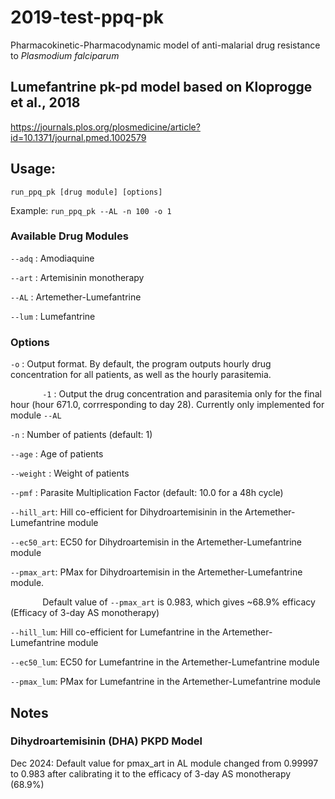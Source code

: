 # 2019-test-ppq-pk

Pharmacokinetic-Pharmacodynamic model of anti-malarial drug resistance to *Plasmodium falciparum*

## Lumefantrine pk-pd model based on Kloprogge et al., 2018
https://journals.plos.org/plosmedicine/article?id=10.1371/journal.pmed.1002579

## Usage:
 `run_ppq_pk [drug module] [options]`

Example: `run_ppq_pk --AL -n 100 -o 1`


### Available Drug Modules

`--adq`     : Amodiaquine

`--art`     : Artemisinin monotherapy

`--AL`      : Artemether-Lumefantrine 

`--lum`     : Lumefantrine

### Options

`-o`        : Output format. By default, the program outputs hourly drug concentration for all patients, as well as the hourly parasitemia. 

&nbsp;&nbsp;&nbsp;&nbsp;&nbsp;&nbsp;&nbsp;&nbsp;&nbsp;&nbsp;&nbsp;&nbsp; `-1` :  Output the drug concentration and parasitemia only for the final hour (hour 671.0, corrresponding to day 28). Currently only implemented for module `--AL`

`-n`        : Number of patients (default: 1)

`--age`     : Age of patients

`--weight`  : Weight of patients

`--pmf`     : Parasite Multiplication Factor (default: 10.0 for a 48h cycle)


`--hill_art`: Hill co-efficient for Dihydroartemisinin in the Artemether-Lumefantrine module

`--ec50_art`: EC50 for Dihydroartemisin in the Artemether-Lumefantrine module

`--pmax_art`: PMax for Dihydroartemisin in the Artemether-Lumefantrine module. 

&nbsp;&nbsp;&nbsp;&nbsp;&nbsp;&nbsp;&nbsp;&nbsp;&nbsp;&nbsp;&nbsp;&nbsp; Default value of `--pmax_art` is 0.983, which gives ~68.9% efficacy (Efficacy of 3-day AS monotherapy) 

`--hill_lum`: Hill co-efficient for Lumefantrine in the Artemether-Lumefantrine module

`--ec50_lum`: EC50 for Lumefantrine in the Artemether-Lumefantrine module

`--pmax_lum`: PMax for Lumefantrine in the Artemether-Lumefantrine module

## Notes

### Dihydroartemisinin (DHA) PKPD Model

Dec 2024: Default value for pmax_art in AL module changed from 0.99997 to 0.983 after calibrating it to the efficacy of 3-day AS monotherapy  (68.9%)

